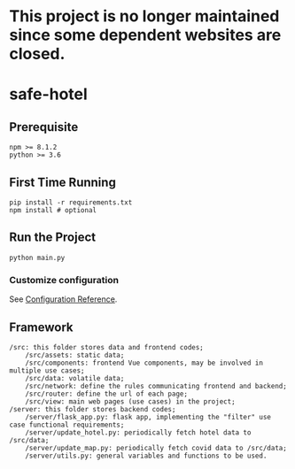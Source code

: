 # This project is no longer maintained since some dependent websites are closed.

# safe-hotel

## Prerequisite
```
npm >= 8.1.2
python >= 3.6
```

## First Time Running
```
pip install -r requirements.txt
npm install # optional
```

## Run the Project
```
python main.py
```

### Customize configuration
See [Configuration Reference](https://cli.vuejs.org/config/).

## Framework
```
/src: this folder stores data and frontend codes;
    /src/assets: static data;
    /src/components: frontend Vue components, may be involved in multiple use cases;
    /src/data: volatile data;
    /src/network: define the rules communicating frontend and backend;
    /src/router: define the url of each page;
    /src/view: main web pages (use cases) in the project;
/server: this folder stores backend codes;
    /server/flask_app.py: flask app, implementing the "filter" use case functional requirements;
    /server/update_hotel.py: periodically fetch hotel data to /src/data;
    /server/update_map.py: periodically fetch covid data to /src/data;
    /server/utils.py: general variables and functions to be used.
```
